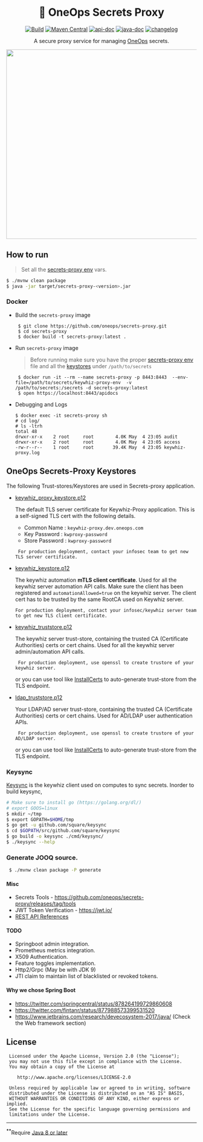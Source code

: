 <div align="center">

# :key: OneOps Secrets Proxy 

[![Build](https://github.com/oneops/secrets-proxy/actions/workflows/maven.yml/badge.svg)](https://github.com/oneops/secrets-proxy/actions/workflows/maven.yml) [![Maven Central][maven-svg]][maven-url] [![api-doc][apidoc-svg]][apidoc-url] [![java-doc][javadoc-svg]][javadoc-url] [![changelog][cl-svg]][cl-url] 

 A secure proxy service for managing [OneOps][oneops-url] secrets.
 
</div>

<img src="docs/images/keywhiz-proxy-arch.png" width=750 height=500>

## How to run
 > Set all the [secrets-proxy env](contrib/init/systemd/keywhiz-proxy-env) vars.
 
 ```bash
 $ ./mvnw clean package
 $ java -jar target/secrets-proxy-<version>.jar
 ```
 
### Docker 

  * Build the `secrets-proxy` image
    
    ```
     $ git clone https://github.com/oneops/secrets-proxy.git
     $ cd secrets-proxy
     $ docker build -t secrets-proxy:latest .
    ```  
    
  * Run `secrets-proxy` image
  
    > Before running make sure you have the proper [secrets-proxy env](contrib/init/systemd/keywhiz-proxy-env) file and 
    all the [keystores](#oneops-secrets-proxy-keystores) under `/path/to/secrets`
    
    ```
     $ docker run -it --rm --name secrets-proxy -p 8443:8443  --env-file=/path/to/secrets/keywhiz-proxy-env  -v /path/to/secrets:/secrets -d secrets-proxy:latest
     $ open https://localhost:8443/apidocs
    ``` 
    
  * Debugging and Logs
  
    ```
    $ docker exec -it secrets-proxy sh
    # cd log/
    # ls -ltrh
    total 48
    drwxr-xr-x    2 root     root        4.0K May  4 23:05 audit
    drwxr-xr-x    2 root     root        4.0K May  4 23:05 access
    -rw-r--r--    1 root     root       39.4K May  4 23:05 keywhiz-proxy.log
    ```       

## OneOps Secrets-Proxy Keystores

  The following Trust-stores/Keystores are used in Secrets-proxy application.
  
  - [keywhiz_proxy_keystore.p12](src/main/resources/keystores/keywhiz_proxy_keystore.p12) 
  
      The default TLS server certificate for Keywhiz-Proxy application. This is a self-signed TLS cert with 
      the following details.
          
      * Common Name    : `keywhiz-proxy.dev.oneops.com`
      * Key Password   : `kwproxy-password`
      * Store Password : `kwproxy-password` 
         
     ```
      For production deployment, contact your infosec team to get new TLS server certificate.
     ```
                 
  - [keywhiz_keystore.p12](src/main/resources/keystores/keywhiz_keystore.p12) 
  
      The keywhiz automation **mTLS client certificate**. Used for all the keywhiz server automation API calls.
      Make sure the client has been registered and `automationAllowed=true` on the keywhiz server. The client cert
      has to be trusted by the same RootCA used on Keywhiz server.
      
     ```
     For production deployment, contact your infosec/keywhiz server team to get new TLS client certificate.
     ```

  - [keywhiz_truststore.p12](src/main/resources/keystores/keywhiz_truststore.p12) 
  
      The keywhiz server trust-store, containing the trusted CA (Certificate Authorities) certs or cert chains. 
      Used for all the keywhiz server admin/automation API calls.
 
     ```
      For production deployment, use openssl to create trustore of your keywhiz server.
     ```
     or you can use tool like [InstallCerts](https://github.com/sureshg/InstallCerts) to auto-generate trust-store
     from the TLS endpoint.
     
                   
  - [ldap_truststore.p12](src/main/resources/keystores/ldap_truststore.p12) 
  
      Your LDAP/AD server trust-store, containing the trusted CA (Certificate Authorities) certs or cert chains. 
      Used for AD/LDAP user authentication APIs.
    
      ```
       For production deployment, use openssl to create trustore of your AD/LDAP server.
      ```
      or you can use tool like [InstallCerts](https://github.com/sureshg/InstallCerts) to auto-generate trust-store
      from the TLS endpoint.  

### Keysync

   [Keysync](https://github.com/square/keysync) is the keywhiz client used on computes to sync secrets. Inorder to build keysync,
   
   ```bash
   # Make sure to install go (https://golang.org/dl/)
   # export GOOS=linux
   $ mkdir ~/tmp
   $ export GOPATH=$HOME/tmp
   $ go get -u github.com/square/keysync
   $ cd $GOPATH/src/github.com/square/keysync
   $ go build -o keysync ./cmd/keysync/
   $ ./keysync --help
   ```               
### Generate JOOQ source.

```bash
 $ ./mvnw clean package -P generate
```
   
#### Misc
 
  * Secrets Tools - https://github.com/oneops/secrets-proxy/releases/tag/tools
  * JWT Token Verification - https://jwt.io/
  * [REST API References](https://news.ycombinator.com/item?id=11971491)   

#### TODO
 
 * Springboot admin integration.
 * Prometheus metrics integration.
 * X509 Authentication.
 * Feature toggles implementation.
 * Http2/Grpc (May be with JDK 9)
 * JTI claim to maintain list of blacklisted or revoked tokens.
 


#### Why we chose Spring Boot

 * https://twitter.com/springcentral/status/878264199729860608
 * https://twitter.com/fintanr/status/877988573399531520
 * https://www.jetbrains.com/research/devecosystem-2017/java/ (Check the Web framework section)
 
 License
 -------
 
     Licensed under the Apache License, Version 2.0 (the "License");
     you may not use this file except in compliance with the License.
     You may obtain a copy of the License at
 
        http://www.apache.org/licenses/LICENSE-2.0
 
     Unless required by applicable law or agreed to in writing, software
     distributed under the License is distributed on an "AS IS" BASIS,
     WITHOUT WARRANTIES OR CONDITIONS OF ANY KIND, either express or implied.
     See the License for the specific language governing permissions and
     limitations under the License.
     
 -----------------
 <sup><b>**</b></sup>Require [Java 8 or later][java-download]
 
 <!-- Badges -->
 [maven-url]: http://search.maven.org/#search%7Cgav%7C1%7Cg%3A%22com.oneops%22%20AND%20a%3A%22secrets-proxy%22
 [maven-svg]: https://img.shields.io/maven-central/v/com.oneops/secrets-proxy.svg?label=Maven%20Central&style=flat-square
 
 [apidoc-url]: https://oneops.github.com/secrets-proxy/apidocs
 [apidoc-svg]: https://img.shields.io/badge/api--doc-latest-green.svg?style=flat-square
 
 [javadoc-url]: https://oneops.github.com/secrets-proxy/javadocs
 [javadoc-svg]: https://img.shields.io/badge/java--doc-latest-ff69b4.svg?style=flat-square
 
 [cl-url]: https://github.com/oneops/secrets-proxy/blob/master/CHANGELOG.md
 [cl-svg]: https://img.shields.io/badge/change--log-latest-blue.svg?style=flat-square
 
 [oneops-url]: http://oneops.com/developer/index.html
 [java-download]: http://www.oracle.com/technetwork/java/javase/downloads/index.html
